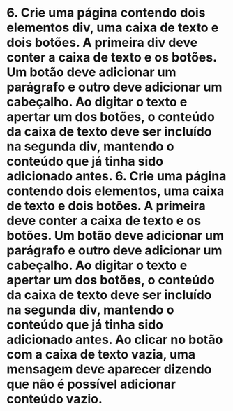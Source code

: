 # 6. Crie uma página contendo dois elementos div, uma caixa de texto e dois botões. A primeira div deve conter a caixa de texto e os botões. Um botão deve adicionar um parágrafo e outro deve adicionar um cabeçalho. Ao digitar o texto e apertar um dos botões, o conteúdo da caixa de texto deve ser incluído na segunda div, mantendo o conteúdo que já tinha sido adicionado antes. 6. Crie uma página contendo dois elementos, uma caixa de texto e dois botões. A primeira deve conter a caixa de texto e os botões. Um botão deve adicionar um parágrafo e outro deve adicionar um cabeçalho. Ao digitar o texto e apertar um dos botões, o conteúdo da caixa de texto deve ser incluído na segunda div, mantendo o conteúdo que já tinha sido adicionado antes. Ao clicar no botão com a caixa de texto vazia, uma mensagem deve aparecer dizendo que não é possível adicionar conteúdo vazio.
